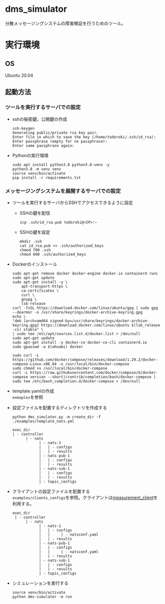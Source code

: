 # dms_simulator
分散メッセージングシステムの障害検証を行うためのツール。

# 実行環境
## OS
Ubuntu 20.04

## 起動方法
### ツールを実行するサーバでの設定
* sshの秘密鍵，公開鍵の作成
    ```
    ssh-keygen
    Generating public/private rsa key pair.
    Enter file in which to save the key (/home/todoroki/.ssh/id_rsa):
    Enter passphrase (empty for no passphrase):
    Enter same passphrase again:
    ```
* Pythonの実行環境
    ```
    sudo apt install python3.8 python3.8-venv -y
    python3.8 -m venv venv
    source venv/bin/activate
    pip install -r requirements.txt
    ```

### メッセージングシステムを展開するサーバでの設定
* ツールを実行するサーバからSSHでアクセスできるように設定
  * SSHの鍵を配信
    ```
    scp .ssh/id_rsa.pub todoroki@<IP>:~
    ```
  * SSHの鍵を設定
    ```
    mkdir .ssh
    cat id_rsa.pub >> .ssh/authorized_keys
    chmod 700 .ssh
    chmod 600 .ssh/authorized_keys
    ```
* Dockerのインストール
    ```
    sudo apt-get remove docker docker-engine docker.io containerd runc
    sudo apt-get update
    sudo apt-get install -y \
        apt-transport-https \
        ca-certificates \
        curl \
        gnupg \
        lsb-release
    curl -fsSL https://download.docker.com/linux/ubuntu/gpg | sudo gpg --dearmor -o /usr/share/keyrings/docker-archive-keyring.gpg
    echo \
    "deb [arch=amd64 signed-by=/usr/share/keyrings/docker-archive-keyring.gpg] https://download.docker.com/linux/ubuntu $(lsb_release -cs) stable" \
    | sudo tee /etc/apt/sources.list.d/docker.list > /dev/null
    sudo apt-get update
    sudo apt-get install -y docker-ce docker-ce-cli containerd.io
    sudo gpasswd -a $(whoami) docker

    sudo curl -L https://github.com/docker/compose/releases/download/1.29.2/docker-compose-Linux-x86_64 -o /usr/local/bin/docker-compose
    sudo chmod +x /usr/local/bin/docker-compose
    curl -L https://raw.githubusercontent.com/docker/compose/$(docker-compose version --short)/contrib/completion/bash/docker-compose | sudo tee /etc/bash_completion.d/docker-compose > /dev/null
    ```
* template.yamlの作成  
`exmaples`を参照

* 設定ファイルを配置するディレクトリを作成する
    ```
    python dms_simulater.py -m create_dir -f ./examples/template_nats.yml

    exec_dir
    | - controller
          | - nats
                | - nats-1
                |   | - configs
                |   | - results
                | - nats-pub-1
                |   | - configs
                |   | - results
                | - nats-sub-1
                |   | - configs
                |   | - results            
                | - topic_configs
    ```

* クライアントの設定ファイルを配置する  
`examples/clients_configs`を参照。クライアントは[measurement_client](https://github.com/TodorokiKohei/measurement_client)を利用する。
    ```
    exec_dir
     | - controller
          | - nats
                | - nats-1
                |   | - configs
                |   |     | - natsconf.yaml
                |   | - results
                | - nats-pub-1
                |   | - configs
                |   |     | - natsconf.yaml
                |   | - results
                | - nats-sub-1
                |   | - configs
                |   | - results            
                | - topic_configs
    ```

* シミュレーションを実行する
    ```
    source venv/bin/activate
    python dms-simulater -m run
    ```